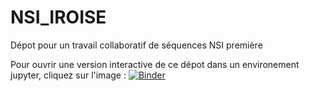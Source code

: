 # NSI_IROISE

Dépot pour un travail collaboratif de séquences NSI première

Pour ouvrir une version interactive de ce dépot dans un environement jupyter, cliquez sur l'image : [![Binder](https://mybinder.org/badge_logo.svg)](https://mybinder.org/v2/gh/http%3A%2F%2Fjupyterhub.ecmorlaix.bzh%3A8092%2Fuser%2Femadec%2Ftree%2FNSI_IROISE/master)
